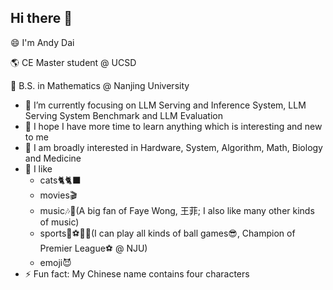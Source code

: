 ## Hi there 👋
😄 I'm Andy Dai

🌎 CE Master student @ UCSD

🙌 B.S. in Mathematics @ Nanjing University

- 🔭 I’m currently focusing on LLM Serving and Inference System, LLM Serving System Benchmark and LLM Evaluation
- 🌱 I hope I have more time to learn anything which is interesting and new to me 
- 🤔 I am broadly interested in Hardware, System, Algorithm, Math, Biology and Medicine
- 🤗 I like
    - cats🐈🐈‍⬛
    - movies🎬
    - music🎶🎸(A big fan of Faye Wong, 王菲; I also like many other kinds of music)
    - sports🏀⚽🎾🏸(I can play all kinds of ball games😎, Champion of Premier League⚽ @ NJU)
    - emoji😈
- ⚡ Fun fact: My Chinese name contains four characters
